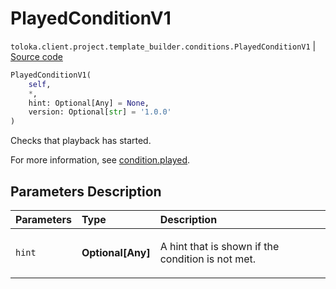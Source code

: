 # PlayedConditionV1
`toloka.client.project.template_builder.conditions.PlayedConditionV1` | [Source code](https://github.com/Toloka/toloka-kit/blob/v1.2.1/src/client/project/template_builder/conditions.py#L171)

```python
PlayedConditionV1(
    self,
    *,
    hint: Optional[Any] = None,
    version: Optional[str] = '1.0.0'
)
```

Checks that playback has started.


For more information, see [condition.played](https://toloka.ai/docs/template-builder/reference/condition.played).

## Parameters Description

| Parameters | Type | Description |
| :----------| :----| :-----------|
`hint`|**Optional\[Any\]**|<p>A hint that is shown if the condition is not met.</p>
